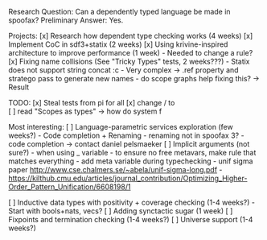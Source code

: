Research Question: Can a dependently typed language be made in spoofax?
Preliminary Answer: Yes.

Projects:
[x] Research how dependent type checking works (4 weeks)
[x] Implement CoC in sdf3+statix (2 weeks)
[x] Using krivine-inspired architecture to improve performance (1 week)
    - Needed to change a rule?
[x] Fixing name collisions (See "Tricky Types" tests, 2 weeks???)
    - Statix does not support string concat :c
    - Very complex
    -> .ref property and stratego pass to generate new names
    - do scope graphs help fixing this? -> Result

TODO:
[x] Steal tests from pi for all
[x] change / to \
[ ] read "Scopes as types" -> how do system f

Most interesting:
[ ] Language-parametric services exploration (few weeks?)
    - Code completion + Renaming
    - renaming not in spoofax 3?
    - code completion -> contact daniel pelsmaeker
[ ] Implicit arguments (not sure?)
    - when using _ variable
    - to ensure no free metavars, make rule that matches everything
    - add meta variable during typechecking
    - unif sigma paper http://www.cse.chalmers.se/~abela/unif-sigma-long.pdf
    - https://kilthub.cmu.edu/articles/journal_contribution/Optimizing_Higher-Order_Pattern_Unification/6608198/1

[ ] Inductive data types with positivity + coverage checking (1-4 weeks?)
    - Start with bools+nats, vecs?
[ ] Adding synctactic sugar (1 week)
[ ] Fixpoints and termination checking (1-4 weeks?)
[ ] Universe support (1-4 weeks?)



